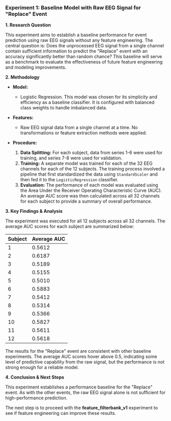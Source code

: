 ### **Experiment 1: Baseline Model with Raw EEG Signal for "Replace" Event**

**1. Research Question**

This experiment aims to establish a baseline performance for event prediction using raw EEG signals without any feature engineering. The central question is: Does the unprocessed EEG signal from a single channel contain sufficient information to predict the "Replace" event with an accuracy significantly better than random chance? This baseline will serve as a benchmark to evaluate the effectiveness of future feature engineering and modeling improvements.

**2. Methodology**

*   **Model:**
    *   Logistic Regression. This model was chosen for its simplicity and efficiency as a baseline classifier. It is configured with balanced class weights to handle imbalanced data.

*   **Features:**
    *   Raw EEG signal data from a single channel at a time. No transformations or feature extraction methods were applied.

*   **Procedure:**
    1.  **Data Splitting:** For each subject, data from series 1-6 were used for training, and series 7-8 were used for validation.
    2.  **Training:** A separate model was trained for each of the 32 EEG channels for each of the 12 subjects. The training process involved a pipeline that first standardized the data using `StandardScaler` and then fed it to the `LogisticRegression` classifier.
    3.  **Evaluation:** The performance of each model was evaluated using the Area Under the Receiver Operating Characteristic Curve (AUC). An average AUC score was then calculated across all 32 channels for each subject to provide a summary of overall performance.

**3. Key Findings & Analysis**

The experiment was executed for all 12 subjects across all 32 channels. The average AUC scores for each subject are summarized below:

| Subject | Average AUC |
| :--- | :--- |
| 1 | 0.5612 |
| 2 | 0.6187 |
| 3 | 0.5189 |
| 4 | 0.5155 |
| 5 | 0.5010 |
| 6 | 0.5883 |
| 7 | 0.5412 |
| 8 | 0.5314 |
| 9 | 0.5366 |
| 10 | 0.5827 |
| 11 | 0.5611 |
| 12 | 0.5618 |

The results for the "Replace" event are consistent with other baseline experiments. The average AUC scores hover above 0.5, indicating some level of predictive capability from the raw signal, but the performance is not strong enough for a reliable model.

**4. Conclusion & Next Steps**

This experiment establishes a performance baseline for the "Replace" event. As with the other events, the raw EEG signal alone is not sufficient for high-performance prediction.

The next step is to proceed with the **feature_filterbank_v1** experiment to see if feature engineering can improve these results.
